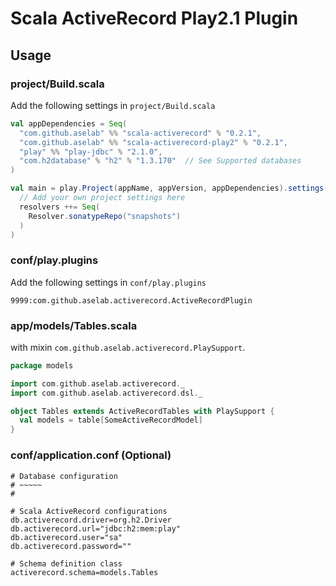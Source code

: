 # Scala ActiveRecord Play2.1 Plugin

## Usage

### project/Build.scala

Add the following settings in `project/Build.scala`

```scala
val appDependencies = Seq(
  "com.github.aselab" %% "scala-activerecord" % "0.2.1",
  "com.github.aselab" %% "scala-activerecord-play2" % "0.2.1",
  "play" %% "play-jdbc" % "2.1.0",
  "com.h2database" % "h2" % "1.3.170"  // See Supported databases
)

val main = play.Project(appName, appVersion, appDependencies).settings(
  // Add your own project settings here
  resolvers ++= Seq(
    Resolver.sonatypeRepo("snapshots")
  )
)
```

### conf/play.plugins

Add the following settings in `conf/play.plugins`

```
9999:com.github.aselab.activerecord.ActiveRecordPlugin
```

### app/models/Tables.scala

with mixin `com.github.aselab.activerecord.PlaySupport`.

```scala
package models

import com.github.aselab.activerecord._
import com.github.aselab.activerecord.dsl._

object Tables extends ActiveRecordTables with PlaySupport {
  val models = table[SomeActiveRecordModel]
}
```

### conf/application.conf (Optional)

```
# Database configuration
# ~~~~~ 
#

# Scala ActiveRecord configurations
db.activerecord.driver=org.h2.Driver
db.activerecord.url="jdbc:h2:mem:play"
db.activerecord.user="sa"
db.activerecord.password=""

# Schema definition class
activerecord.schema=models.Tables
```

